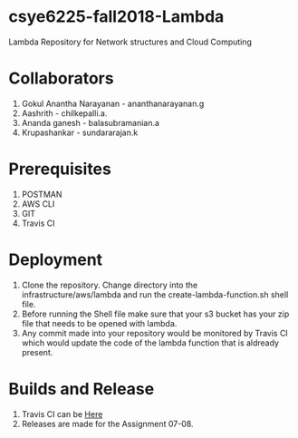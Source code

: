 # csye6225-fall2018-Lambda

Lambda Repository for Network structures and Cloud Computing

# Collaborators
1. Gokul Anantha Narayanan - ananthanarayanan.g
2. Aashrith - chilkepalli.a.
3. Ananda ganesh - balasubramanian.a
4. Krupashankar - sundararajan.k

# Prerequisites
1. POSTMAN 
2. AWS CLI
3. GIT
4. Travis CI

# Deployment
1. Clone the repository. Change directory into the infrastructure/aws/lambda and run the create-lambda-function.sh shell file.
2. Before running the Shell file make sure that your s3 bucket has your zip file that needs to be opened with lambda.
3. Any commit made into your repository would be monitored by Travis CI which would update the code of the lambda function that is aldready present.


# Builds and Release
1. Travis CI can be <a href = 'https://travis-ci.com/AashrithChilkepalli'>Here</a>
2. Releases are made for the Assignment 07-08.


